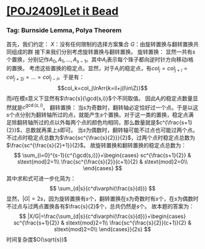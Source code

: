 # [$\text{[POJ2409]Let it Bead}$](http://poj.org/problem?id=2409)

### $\text{Tag: Burnside Lemma, Polya Theorem}$

首先，我们约定：
$X$：没有任何限制的选择方案集合
$G$：由旋转置换与翻转置换共同组成的群
接下来我们分别考虑旋转置换与翻转置换。
旋转置换：
显然一共有$s$个置换，分别记作$A_0,A_1,...,A_{s-1}$。其中$A_i$表示每个珠子都向逆时针方向移动$i$格的置换。
考虑这些置换的稳定点。显然，对于$A_i$的稳定点，有$col_j=col_{j+i}=col_{j+2i}=...=col_{j-i}$。于是有：
$$col_k=col_j\lrArr{k=il+j(l\in\Z)}$$
而$il$在模$s$意义下显然有$\frac{s}{\gcd(s,i)}$个不同取值。
因此$A_i$的稳定点数量显然就是$c^{\gcd(s,i)}$。
翻转置换：
当$s$为奇数时，翻转轴必定恰好过一个点。于是以这$s$个点分别为翻转轴所过的点，就能产生$s$个置换。对于这一类的置换，稳定点满足除翻转轴所过的点以外每两个点的颜色均相同，那么数量就是$c^{\frac{s+1}{2}}$，总数就再乘上$s$即可。
当$s$为偶数时，翻转轴可能不过点也可能过两个点。不过点时稳定点总数为$\frac{sc^{\frac{s}{2}}}{2}$，过两个点时稳定点总数为$\frac{sc^{\frac{s}{2}+1}}{2}$。
故旋转置换和翻转置换的稳定点总数为：
$$
\sum_{i=0}^{s-1}{c^{\gcd(s,i)}}+\begin{cases}
sc^{\frac{s+1}{2}} & s\text{mod}2=1\\
\frac{sc^{\frac{s}{2}}(c+1)}{2} & s\text{mod}2=0\\
\end{cases}
$$
其中求和式可进一步化简为：
$$
\sum_{d|s}{c^d\varphi(\frac{s}{d})}
$$
显然，$|G|=2s$，因为旋转置换有$s$个，翻转置换在$s$为奇数时有$s$个，在$s$为偶数时不过点与过两点置换各有$\frac{s}{2}$个，总共仍然是$s$个。
故本题的答案为：
$$
|X/G|=\frac{\sum_{d|s}{c^d\varphi(\frac{s}{d})}+\begin{cases}
sc^{\frac{s+1}{2}} & s\text{mod}2=1\\
\frac{sc^{\frac{s}{2}}(c+1)}{2} & s\text{mod}2=0\\
\end{cases}}{2s}
$$
时间复杂度$O(\sqrt{s})$
